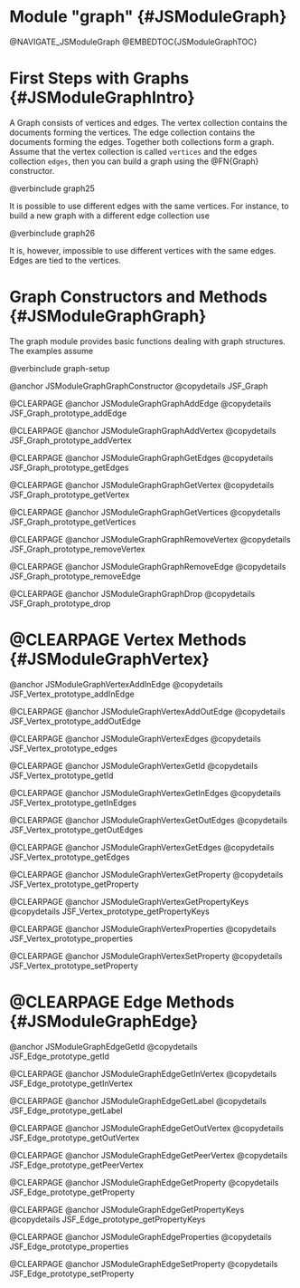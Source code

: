 Module "graph" {#JSModuleGraph}
===============================

@NAVIGATE_JSModuleGraph
@EMBEDTOC{JSModuleGraphTOC}

First Steps with Graphs {#JSModuleGraphIntro}
=============================================

A Graph consists of vertices and edges. The vertex collection contains the
documents forming the vertices. The edge collection contains the documents
forming the edges. Together both collections form a graph. Assume that the
vertex collection is called `vertices` and the edges collection `edges`, then
you can build a graph using the @FN{Graph} constructor.

@verbinclude graph25

It is possible to use different edges with the same vertices. For instance, to
build a new graph with a different edge collection use

@verbinclude graph26

It is, however, impossible to use different vertices with the same edges. Edges
are tied to the vertices.

Graph Constructors and Methods {#JSModuleGraphGraph}
====================================================

The graph module provides basic functions dealing with graph structures.  The
examples assume

@verbinclude graph-setup

@anchor JSModuleGraphGraphConstructor
@copydetails JSF_Graph

@CLEARPAGE
@anchor JSModuleGraphGraphAddEdge
@copydetails JSF_Graph_prototype_addEdge

@CLEARPAGE
@anchor JSModuleGraphGraphAddVertex
@copydetails JSF_Graph_prototype_addVertex

@CLEARPAGE
@anchor JSModuleGraphGraphGetEdges
@copydetails JSF_Graph_prototype_getEdges

@CLEARPAGE
@anchor JSModuleGraphGraphGetVertex
@copydetails JSF_Graph_prototype_getVertex

@CLEARPAGE
@anchor JSModuleGraphGraphGetVertices
@copydetails JSF_Graph_prototype_getVertices

@CLEARPAGE
@anchor JSModuleGraphGraphRemoveVertex
@copydetails JSF_Graph_prototype_removeVertex

@CLEARPAGE
@anchor JSModuleGraphGraphRemoveEdge
@copydetails JSF_Graph_prototype_removeEdge

@CLEARPAGE
@anchor JSModuleGraphGraphDrop
@copydetails JSF_Graph_prototype_drop

@CLEARPAGE
Vertex Methods {#JSModuleGraphVertex}
=====================================

@anchor JSModuleGraphVertexAddInEdge
@copydetails JSF_Vertex_prototype_addInEdge

@CLEARPAGE
@anchor JSModuleGraphVertexAddOutEdge
@copydetails JSF_Vertex_prototype_addOutEdge

@CLEARPAGE
@anchor JSModuleGraphVertexEdges
@copydetails JSF_Vertex_prototype_edges

@CLEARPAGE
@anchor JSModuleGraphVertexGetId
@copydetails JSF_Vertex_prototype_getId

@CLEARPAGE
@anchor JSModuleGraphVertexGetInEdges
@copydetails JSF_Vertex_prototype_getInEdges

@CLEARPAGE
@anchor JSModuleGraphVertexGetOutEdges
@copydetails JSF_Vertex_prototype_getOutEdges

@CLEARPAGE
@anchor JSModuleGraphVertexGetEdges
@copydetails JSF_Vertex_prototype_getEdges

@CLEARPAGE
@anchor JSModuleGraphVertexGetProperty
@copydetails JSF_Vertex_prototype_getProperty

@CLEARPAGE
@anchor JSModuleGraphVertexGetPropertyKeys
@copydetails JSF_Vertex_prototype_getPropertyKeys

@CLEARPAGE
@anchor JSModuleGraphVertexProperties
@copydetails JSF_Vertex_prototype_properties

@CLEARPAGE
@anchor JSModuleGraphVertexSetProperty
@copydetails JSF_Vertex_prototype_setProperty

@CLEARPAGE
Edge Methods {#JSModuleGraphEdge}
=================================

@anchor JSModuleGraphEdgeGetId
@copydetails JSF_Edge_prototype_getId

@CLEARPAGE
@anchor JSModuleGraphEdgeGetInVertex
@copydetails JSF_Edge_prototype_getInVertex

@CLEARPAGE
@anchor JSModuleGraphEdgeGetLabel
@copydetails JSF_Edge_prototype_getLabel

@CLEARPAGE
@anchor JSModuleGraphEdgeGetOutVertex
@copydetails JSF_Edge_prototype_getOutVertex

@CLEARPAGE
@anchor JSModuleGraphEdgeGetPeerVertex
@copydetails JSF_Edge_prototype_getPeerVertex

@CLEARPAGE
@anchor JSModuleGraphEdgeGetProperty
@copydetails JSF_Edge_prototype_getProperty

@CLEARPAGE
@anchor JSModuleGraphEdgeGetPropertyKeys
@copydetails JSF_Edge_prototype_getPropertyKeys

@CLEARPAGE
@anchor JSModuleGraphEdgeProperties
@copydetails JSF_Edge_prototype_properties

@CLEARPAGE
@anchor JSModuleGraphEdgeSetProperty
@copydetails JSF_Edge_prototype_setProperty
